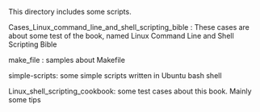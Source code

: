This directory includes some scripts.

Cases_Linux_command_line_and_shell_scripting_bible :
These cases are about some test of the book, named Linux Command Line and Shell Scripting Bible

make_file :
samples about Makefile

simple-scripts:
some simple scripts written in Ubuntu bash shell

Linux_shell_scripting_cookbook:
some test cases about this book. Mainly some tips

